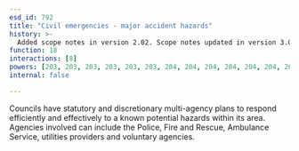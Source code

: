 ```yaml
---
esd_id: 792
title: "Civil emergencies - major accident hazards"
history: >-
  Added scope notes in version 2.02. Scope notes updated in version 3.06. Term name changed from 'Major accident hazards' to 'Civil emergencies - major accident hazards' in version 3.00.
function: 18
interactions: [8]
powers: [203, 203, 203, 203, 203, 203, 204, 204, 204, 204, 204, 204, 205, 205, 205, 205, 205, 206, 206, 206, 206, 206, 206, 207, 207, 207, 207, 207, 208, 208, 208, 208, 208, 209, 209, 209, 209, 209, 284, 284, 284, 284, 284, 284, 284, 284, 284, 284, 284, 284, 284, 284, 284, 284, 284, 284, 284, 284, 284, 284, 284, 284, 284, 284, 284, 284, 284, 284, 287, 287, 287, 287, 287, 287, 287, 287, 287, 287, 288, 288, 288, 288, 288, 288, 288, 288, 288, 288, 289, 289, 289, 289, 289, 289, 289, 289, 289, 289, 290, 290, 290, 290, 290, 290, 290, 290, 290, 290, 290, 290, 290, 290, 290, 290, 290, 290, 290, 290, 290, 290, 290, 290, 290, 290, 290, 290, 290, 290, 290, 290, 290, 290, 309, 309, 309, 2155, 2155, 2155, 2155, 2155, 2155, 2155, 2904, 2904, 2904, 2904]
internal: false

---
```


Councils have statutory and discretionary multi-agency plans to respond efficiently and effectively to a known potential hazards within its area. Agencies involved can include the Police, Fire and Rescue, Ambulance Service, utilities providers and voluntary agencies.

